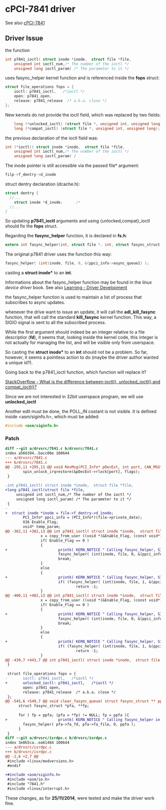 # cPCI-7841 driver 

See also [cPCI-7841](cpci-7841.md)

## Driver Issue

the function 
```c
int p7841_ioctl( struct inode *inode,  struct file *file,
    unsigned int ioctl_num,/* The number of the ioctl */
    unsigned long ioctl_param) /* The parameter to it */
```
uses fasync_helper kernel function and is referenced inside the 
**fops** struct:

```c
struct file_operations fops = {
	ioctl: p7841_ioctl,   /*ioctl */
	open: p7841_open,
	release: p7841_release  /* a.k.a. close */
};
```

New kernels do not provide the ioctl field,
which was replaced by two fields:

```c
	long (*unlocked_ioctl) (struct file *, unsigned int, unsigned long);
	long (*compat_ioctl) (struct file *, unsigned int, unsigned long);
```

the previous declaration of the ioctl field was:

```c
int (*ioctl)( struct inode *inode,  struct file *file,
    unsigned int ioctl_num,/* The number of the ioctl */
    unsigned long ioctl_param) /
```

The inode pointer is still accessible via the passed file\* argument:

```c
filp->f_dentry->d_inode
```

struct dentry declaration (dcache.h):

```c
struct dentry {
  //...
	struct inode *d_inode;		/*
  //...
}
```

So updating **p7841_ioctl** arguments and using {unlocked,compat}_ioctl should fix the **fops** struct.

Regarding the **fasync_helper** function, it is declared in **fs.h**:

```c
extern int fasync_helper(int, struct file *, int, struct fasync_struct **);
```

The original p7841 driver uses the function this way:

```c
fasync_helper( (int)inode, file, 0, &(ppci_info->async_queue1) );
```
casting a **struct inode\*** to an **int**.

Informations about the fasync_helper function may be found in the *linux device driver* book. See also [Learning - Driver Development](driver_development_learning.md)

the fasync_helper function is used to maintain a list of process that subscribes to async updates.

whenever the drive want to issue an update, it will call the **adl_kill_fasync** function, that will call the standard **kill_fasync** kernel function. This way, a SIGIO signal is sent to all the subscribed process.

While the first argument should indeed be an integer relative to a file descriptior (**fd**), it seems that, looking inside the kernel code, this integer is not actually for managing the list, and will be visible only from userspace. 

So casting the **struct inode\*** to an **int** should not be a problem. So far, however, it seems a pointless action to do (maybe the driver author wanted a unique id?).

Going back to the p7841_ioctl function, which function will replace it?

[StackOverflow - What is the difference between ioctl(), unlocked_ioctl() and compat_ioctl()?](http://unix.stackexchange.com/questions/4711/what-is-the-difference-between-ioctl-unlocked-ioctl-and-compat-ioctl)

Since we are not interested in 32bit userspace program, we will use **unlocked_ioctl**

Another edit must be done, the POLL_IN costant is not visible. It is defined inside <asm/siginfo.h>, which must be added:

```c
#include <asm/siginfo.h>
```



### Patch

```diff
diff --git a/drvsrc/7841.c b/drvsrc/7841.c
index a566394..bacc06e 100644
--- a/drvsrc/7841.c
+++ b/drvsrc/7841.c
@@ -295,11 +295,11 @@ void RevMsg(PCI_Info* pDecExt, int port, CAN_MSG* temp_param)
        spin_unlock_irqrestore(&pDecExt->rlock[port], flags);
 }
 
-int p7841_ioctl( struct inode *inode,  struct file *file,
+long p7841_ioctl(struct file *file,
     unsigned int ioctl_num,/* The number of the ioctl */
     unsigned long ioctl_param) /* The parameter to it */
 {
-
+  struct inode *inode = file->f_dentry->d_inode;
        PCI_Info* ppci_info = (PCI_Info*)(file->private_data);
        U16 Enable_Flag;
        void* temp_param;
@@ -382,11 +382,13 @@ int p7841_ioctl( struct inode *inode,  struct file *file,
                x = copy_from_user ((void *)&Enable_Flag, (const void*)ioctl_param, sizeof(U16));
                if( Enable_Flag == 0 )
                {
+                       printk( KERN_NOTICE " Calling fasync_helper, SIGNAL1_SET, enable_flag == 0 \n " );
                        fasync_helper( (int)inode, file, 0, &(ppci_info->async_queue1) );
                        break;
                }
                else
                {
+                       printk( KERN_NOTICE " Calling fasync_helper, SIGNAL1_SET, enable_flag != 0 \n " );
                        if( (fasync_helper( (int)inode, file, 1, &(ppci_info->async_queue1) ) ) == -ENOMEM )
                                return -1;
                }
@@ -400,11 +402,13 @@ int p7841_ioctl( struct inode *inode,  struct file *file,
                x = copy_from_user ((void *)&Enable_Flag, (const void*)ioctl_param, sizeof(U16));
                if( Enable_Flag == 0 )
                {
+                       printk( KERN_NOTICE " Calling fasync_helper, SIGNAL2_SET, enable_flag == 0 \n " );
                        fasync_helper( (int)inode, file, 0, &(ppci_info->async_queue2) );
                        break;
                }
                else
                {
+                       printk( KERN_NOTICE " Calling fasync_helper, SIGNAL2_SET, enable_flag != 0 \n " );
                        if( (fasync_helper( (int)inode, file, 1, &(ppci_info->async_queue2) ) ) == -ENOMEM )
                                return -1;
                }
@@ -439,7 +443,7 @@ int p7841_ioctl( struct inode *inode,  struct file *file,
 }
 
 struct file_operations fops = {
-       ioctl: p7841_ioctl,   /*ioctl */
+       unlocked_ioctl: p7841_ioctl,   /*ioctl */
        open: p7841_open,
        release: p7841_release  /* a.k.a. close */
 };
@@ -545,6 +549,7 @@ void clear_fasync_queue( struct fasync_struct ** ppfa )
      struct fasync_struct *pfa, **fp;
 
      for ( fp = ppfa; (pfa = *fp) != NULL; fp = ppfa ){ 
+                       printk( KERN_NOTICE " Calling fasync_helper in clear_fasync_queue \n " );
        fasync_helper( pfa->fa_fd, pfa->fa_file, 0, ppfa ); 
      }
 }
diff --git a/drvsrc/isrdpc.c b/drvsrc/isrdpc.c
index 3e0b5ca..ea61484 100644
--- a/drvsrc/isrdpc.c
+++ b/drvsrc/isrdpc.c
@@ -2,6 +2,7 @@
 #include <linux/modversions.h>
 #endif
 
+#include <asm/siginfo.h>
 #include <asm/io.h>
 #include "7841.h"
 #include <linux/interrupt.h>
```

These changes, as for **25/11/2014**, were tested and make the driver work fine.
